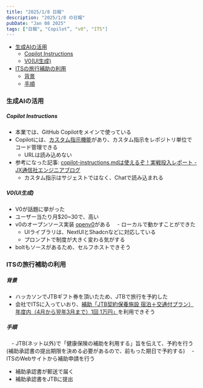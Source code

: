 ```yaml
---
title: "2025/1/8 日報"
description: "2025/1/8 の日報"
pubDate: "Jan 08 2025"
tags: ["日報", "Copilot”, "v0", "ITS"]
---
```


- [生成AIの活用](#生成AIの活用)
  - [Copilot Instructions](#copilot-instructions)
  - [V0(UI生成)](#v0ui生成)
- [ITSの旅行補助の利用](#itsの旅行補助の利用)
  - [背景](#背景)
  - [手順](#手順)


### 生成AIの活用
##### Copilot Instructions
- 本業では、GitHub Copilotをメインで使っている
- Copilotには、[カスタム指示機能](https://docs.github.com/ja/copilot/customizing-copilot/adding-custom-instructions-for-github-copilot)があり、カスタム指示をレポジトリ単位でコード管理できる
  - URLは読み込めない
- 参考になった記事: [copilot-instructions.mdは使えるぞ！実戦投入レポート - JX通信社エンジニアブログ](https://tech.jxpress.net/entry/2024/12/03/102604)
  - カスタム指示はサジェストではなく、Chatで読み込まれる

##### V0(UI生成)
- V0が話題に挙がった
- ユーザー当たり月$20~30で、高い
- v0のオープンソース実装 [openv0](https://moongift.dev/2024/04/02/openv0)がある
　- ローカルで動かすことができた
  - UIライブラリは、NextUIとShadcnなどに対応している
  - プロンプトで制度が大きく変わる気がする
- boltもソースがあるため、セルフホストできそう

### ITSの旅行補助の利用
##### 背景
- ハッカソンでJTBギフト券を頂いたため、JTBで旅行を予約した
- 会社でITSに入っていおり、[補助「JTB契約保養施設 宿泊＋交通付プラン）年度内（4月から翌年3月まで）1回 1万円」](https://www.its-kenpo.or.jp/shisetsu/hojo_koutsuu/index.html)を利用できそう

##### 手順
　- JTB(ネット以外)で「健康保険の補助を利用する」旨を伝えて、予約を行う(補助承認書の提出期限を決める必要があるので、前もった期日で予約する)
　- ITSのWebサイトから補助申請を行う
  - 補助承認書が郵送で届く
  - 補助承認書をJTBに提出